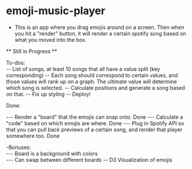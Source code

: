 # emoji-music-player

- This is an app where you drag emojis around on a screen. Then when you hit a "render" button, it will render a certain spotify song based on what you moved into the box.		

** Still in Progress **		

To-dos:		
-- List of songs, at least 10 songs that all have a value split (key corresponding)
-- Each song should correspond to certain values, and those values will rank up on a graph. The ultimate value will determine which song is selected.
-- Calculate positions and generate a song based on that.
-- Fix up styling
-- Deploy!


Done:

--- Render a "board" that the emojis can snap onto.		Done
--- Calculate a "code" based on which emojis are where.	Done
--- Plug in Spotify API so that you can pull back previews of a certain song, and render that player somewhere too.		Done


-Bonuses:		
--- Board is a background with colors		
--- Can swap between different boards
-- D3 Visualization of emojis
